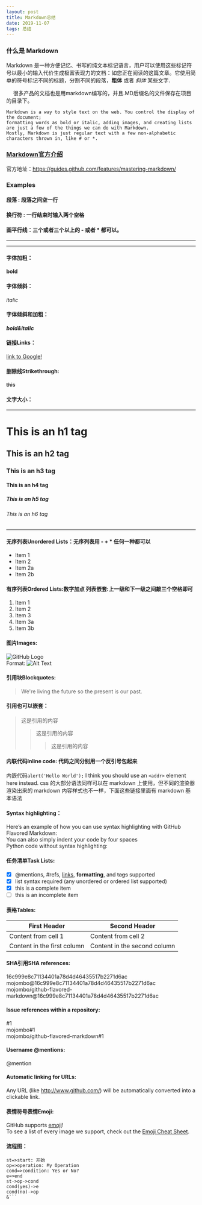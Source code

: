 ```yaml
---
layout: post
title: Markdown总结
date: 2019-11-07 
tags: 总结    
---
```



### 什么是 Markdown  
 
   Markdown 是一种方便记忆、书写的纯文本标记语言，用户可以使用这些标记符号以最小的输入代价生成极富表现力的文档：如您正在阅读的这篇文章。它使用简单的符号标记不同的标题，分割不同的段落，**粗体** 或者 *斜体* 某些文字.

　 很多产品的文档也是用markdown编写的，并且.MD后缀名的文件保存在项目的目录下。    

    Markdown is a way to style text on the web. You control the display of the document; 
    formatting words as bold or italic, adding images, and creating lists are just a few of the things we can do with Markdown.
    Mostly, Markdown is just regular text with a few non-alphabetic characters thrown in, like # or *.                         
 
### [Markdown官方介绍](https://guides.github.com/features/mastering-markdown/)
官方地址：https://guides.github.com/features/mastering-markdown/

### Examples  

#### 段落 : 段落之间空一行  

#### 换行符 : 一行结束时输入两个空格                 

#### 画平行线：三个或者三个以上的 - 或者 * 都可以。  
***
*****

#### 字体加粗：  
**bold**

#### 字体倾斜：   
*italic*

#### 字体倾斜和加粗：  
***bold&italic***

#### 链接Links：  
[link to Google!](http://google.com)

#### 删除线Strikethrough:  
~~this~~

#### 文字大小：  
****
# This is an h1 tag
## This is an h2 tag
### This is an h3 tag 
#### This is an h4 tag 
##### This is an h5 tag 
###### This is an h6 tag 
****

#### 无序列表Unordered Lists：无序列表用 - + * 任何一种都可以  
* Item 1
* Item 2
 * Item 2a
 * Item 2b 
  
#### 有序列表Ordered Lists:数字加点   列表嵌套:上一级和下一级之间敲三个空格即可  
1. Item 1
1. Item 2
1. Item 3
  1. Item 3a
  1. Item 3b

#### 图片Images: 
![GitHub Logo](/images/logo.png)  
Format: ![Alt Text](url)  

#### 引用块Blockquotes:
> We're living the future so
> the present is our past.  

#### 引用也可以嵌套：  
> 这是引用的内容
>> 这是引用的内容  
>>> 这是引用的内容  


#### 内联代码Inline code:  代码之间分别用一个反引号包起来  
内嵌代码`alert('Hello World');`
I think you should use an `<addr>` element here instead.
css 的大部分语法同样可以在 markdown 上使用，但不同的渲染器渲染出来的 markdown 内容样式也不一样，下面这些链接里面有 markdown 基本语法

#### Syntax highlighting：
Here’s an example of how you can use syntax highlighting with GitHub Flavored Markdown:  
You can also simply indent your code by four spaces  
Python code without syntax highlighting:
        
#### 任务清单Task Lists:  
- [x] @mentions, #refs, [links](), **formatting**, and <del>tags</del> supported
- [x] list syntax required (any unordered or ordered list supported)
- [x] this is a complete item
- [ ] this is an incomplete item

#### 表格Tables:  
First Header | Second Header 
------------ | -------------
Content from cell 1 | Content from cell 2
Content in the first column | Content in the second column

#### SHA引用SHA references:  
16c999e8c71134401a78d4d46435517b2271d6ac  
mojombo@16c999e8c71134401a78d4d46435517b2271d6ac  
mojombo/github-flavored-markdown@16c999e8c71134401a78d4d46435517b2271d6ac  

#### Issue references within a repository:
#1  
mojombo#1  
mojombo/github-flavored-markdown#1  

#### Username @mentions:  
@mention

#### Automatic linking for URLs:  
Any URL (like http://www.github.com/) will be automatically converted into a clickable link.

#### 表情符号表情Emoji:  
GitHub supports [emoji](https://help.github.com/en/github/writing-on-github/basic-writing-and-formatting-syntax#using-emoji)!  
To see a list of every image we support, check out the [Emoji Cheat Sheet](https://github.com/ikatyang/emoji-cheat-sheet/blob/master/README.md).

#### 流程图：  
```flow
st=>start: 开始
op=>operation: My Operation
cond=>condition: Yes or No?
e=>end
st->op->cond
cond(yes)->e
cond(no)->op
&```